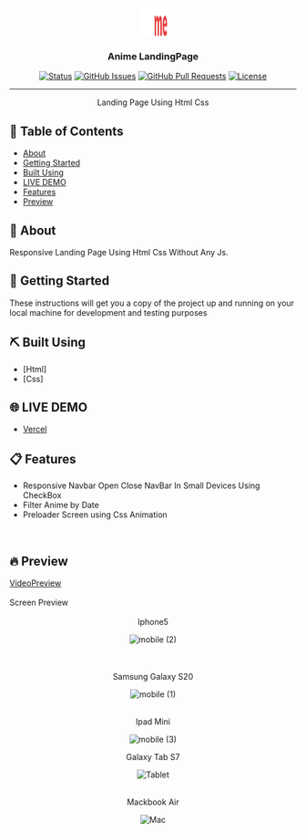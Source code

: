 <p align="center">
  <a href="" rel="noopener">
 <img width=50px height=50px src="./assests/img/logo/logo.png" alt="Project logo"></a>
</p>

<h3 align="center">Anime LandingPage</h3>

<div align="center">

[![Status](https://img.shields.io/badge/status-active-success.svg)]()
[![GitHub Issues](https://img.shields.io/github/issues/kylelobo/The-Documentation-Compendium.svg)](https://github.com/kylelobo/The-Documentation-Compendium/issues)
[![GitHub Pull Requests](https://img.shields.io/github/issues-pr/kylelobo/The-Documentation-Compendium.svg)](https://github.com/kylelobo/The-Documentation-Compendium/pulls)
[![License](https://img.shields.io/badge/license-MIT-blue.svg)](/LICENSE)

</div>

---

<p align="center"> Landing Page Using Html Css
    <br> 
</p>

## 📝 Table of Contents

- [About](#about)
- [Getting Started](#getting_started)
- [Built Using](#built_using)
- [LIVE DEMO](#LIVE_DEMO)
- [Features](#Features)
- [Preview](#Preview)


## 🧐 About <a name = "about"></a>

Responsive Landing Page Using Html Css Without Any Js.

## 🏁 Getting Started <a name = "getting_started"></a>

These instructions will get you a copy of the project up and running on your local machine for development and testing purposes


## ⛏️ Built Using <a name = "built_using"></a>

- [Html]
- [Css]

## 🌐 LIVE DEMO <a name = "LIVE_DEMO"></a>

- [Vercel](https://template-6.vercel.app/)

## 📋 Features <a name = "Features"></a>

- Responsive Navbar Open Close NavBar In Small Devices Using CheckBox
- Filter Anime by Date
- Preloader Screen using Css Animation

<br />

## 🔥 Preview <a name = "Preview"></a>

<div>
  <a name = "VideoPreview"  href="https://drive.google.com/file/d/1U3CMvpTI9doMK_bbJV-eopiErUATx4nn/view?usp=sharing"  >VideoPreview</a>
</div>
<br />
  <div >Screen Preview</div>
<br />
<div align="center">
  Iphone5

![mobile (2)](https://user-images.githubusercontent.com/89071774/189483055-041d70eb-7129-41c8-bef6-7158db7bd930.png)

</div>
<br />

<br />
<div align="center">
 Samsung Galaxy S20

![mobile (1)](https://user-images.githubusercontent.com/89071774/189483069-b691dcd8-046b-454d-be5c-78329c63cbd1.png)

</div>
<br />
<div align="center">
  Ipad Mini

![mobile (3)](https://user-images.githubusercontent.com/89071774/189483038-31833960-9be4-40d0-a1c7-b7c6defab6a3.png)

</div>
<div align="center">
  Galaxy Tab S7

![Tablet](https://user-images.githubusercontent.com/89071774/189483032-6fe5fb94-5672-403c-aac6-34dbfd62a18c.png)

</div>
<br />
<div align="center">
  Mackbook Air

![Mac](https://user-images.githubusercontent.com/89071774/189483020-b51a1b76-fde3-4696-80b9-deb56fb0034f.png)

</div>

<br />
